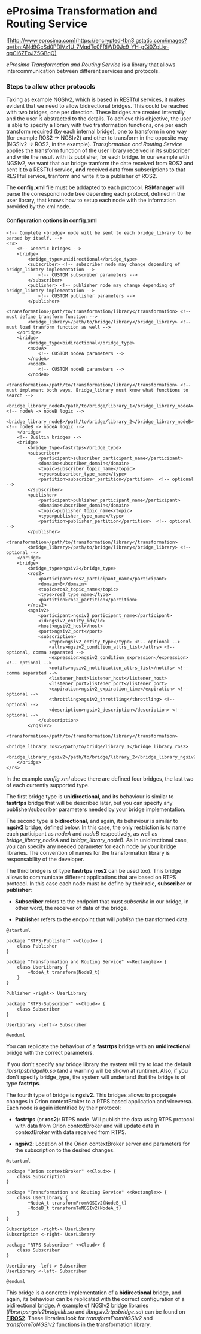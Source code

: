 # eProsima Transformation and Routing Service
![http://www.eprosima.com](https://encrypted-tbn3.gstatic.com/images?q=tbn:ANd9GcSd0PDlVz1U_7MgdTe0FRIWD0Jc9_YH-gGi0ZpLkr-qgCI6ZEoJZ5GBqQ)
<!-- ![eProsima](/home/luisgp/Documentos/doc-generada/eProsima.png) -->

*eProsima Transformation and Routing Service* is a library that allows intercommunication between different services and protocols. 

### Steps to allow other protocols

Taking as example NGSIv2, which is based in RESTful services, it makes evident that we need to allow bidirectional bridges. 
This could be reached with two bridges, one per direction. These bridges are created internally and the user is abstracted to the details.
To achieve this objective, the user is able to specify a library with two tranformation functions, one per each transform required (by each internal bridge), one to transform in one way (for example ROS2 -> NGSIv2) and other to transform in the opposite way (NGSIv2 -> ROS2, in the example).
*Transformation and Routing Service* applies the transform function of the user library received in its subscriber and write the result with its publisher, for each bridge.
In our example with NGSIv2, we want that our bridge tranform the date received from ROS2 and sent it to a RESTful service, **and** received data from subscriptions to that RESTful service, tranform and write it to a publisher of ROS2.

The **config.xml** file must be addapted to each protocol. **RSManager** will parse the correspond node tree depending each protocol, defined in the user library, that knows how to setup each node with the information provided by the xml node.

#### Configuration options in **config.xml**

	<!-- Complete <bridge> node will be sent to each bridge_library to be parsed by itself. -->
	<rs>
		<!-- Generic bridges -->
		<bridge>
			<bridge_type>unidirectional</bridge_type>
			<subscriber> <!-- subscriber node may change depending of bridge_library implementation -->
				<!-- CUSTOM subscriber parameters -->
			</subscriber>
			<publisher> <!-- publisher node may change depending of bridge_library implementation -->
				<!-- CUSTOM publisher parameters -->
			</publisher>
			<transformation>/path/to/transformation/library</transformation> <!-- must define transform function -->
			<bridge_library>/path/to/bridge/library</bridge_library> <!-- must load tranform function as well -->
		</bridge>
		<bridge>
			<bridge_type>bidirectional</bridge_type>
			<nodeA>
				<!-- CUSTOM nodeA parameters -->
			</nodeA>
			<nodeB>
				<!-- CUSTOM nodeB parameters -->
			</nodeB>
			<transformation>/path/to/transformation/library</transformation> <!-- must implement both ways. Bridge_library must know what functions to search -->
			<bridge_library_nodeA>/path/to/bridge/library_1</bridge_library_nodeA> <!-- nodeA -> nodeB logic -->
			<bridge_library_nodeB>/path/to/bridge/library_2</bridge_library_nodeB> <!-- nodeB -> nodeA logic -->
		</bridge>
		<!-- Builtin bridges -->
		<bridge>
			<bridge_type>fastrtps</bridge_type>
			<subscriber>
				<participant>subscriber_participant_name</participant>
				<domain>subscriber_domain</domain>
				<topic>subscriber_topic_name</topic>
				<type>subscriber_type_name</type>
				<partition>subscriber_partition</partition>  <!-- optional -->
			</subscriber>
			<publisher>
				<participant>publisher_participant_name</participant>
				<domain>subscriber_domain</domain>
				<topic>publisher_topic_name</topic>
				<type>publisher_type_name</type>
				<partition>publisher_partition</partition>  <!-- optional -->
			</publisher>
			<transformation>/path/to/transformation/library</transformation>
			<bridge_library>/path/to/bridge/library</bridge_library> <!-- optional -->
		</bridge>
		<bridge>
			<bridge_type>ngsiv2</bridge_type>
			<ros2>
				<participant>ros2_participant_name</participant>
				<domain>0</domain>
				<topic>ros2_topic_name</topic>
				<type>ros2_type_name</type>
				<partition>ros2_partition</partition>
			</ros2>
			<ngsiv2>
				<participant>ngsiv2_participant_name</participant>
				<id>ngsiv2_entity_id</id>
				<host>ngsiv2_host</host>
				<port>ngsiv2_port</port>
				<subscription>
					<type>ngsiv2_entity_type</type> <!-- optional -->
					<attrs>ngsiv2_condition_attrs_list</attrs> <!-- optional, comma separated -->
					<expression>ngsiv2_condition_expression</expression> <!-- optional -->
					<notifs>ngsiv2_notification_attrs_list</notifs> <!-- comma separated -->
					<listener_host>listener_host</listener_host>
					<listener_port>listener_port</listener_port>
					<expiration>ngsiv2_expiration_time</expiration> <!-- optional -->
					<throttling>ngsiv2_throttling</throttling> <!-- optional -->
					<description>ngsiv2_description</description> <!-- optional -->
				</subscription>
			</ngsiv2>
			<transformation>/path/to/transformation/library</transformation>
			<bridge_library_ros2>/path/to/bridge/library_1</bridge_library_ros2>
			<bridge_library_ngsiv2>/path/to/bridge/library_2</bridge_library_ngsiv2>
		</bridge>
	</rs>

In the example *config.xml* above there are defined four bridges, the last two of each currently supported type.

The first bridge type is **unidirectional**, and its behaviour is similar to **fastrtps** bridge that will be described later, but you can specify any publisher/subscriber parameters needed by your bridge implementation.

The second type is **bidirectional**, and again, its behaviour is similar to **ngsiv2** bridge, defined below. In this case, the only restriction is to name each participant as *nodeA* and *nodeB* respectively, as well as *bridge_library_nodeA* and *bridge_library_nodeB*. As in unidirectional case, you can specify any needed parameter for each node by your bridge libraries. The convention of names for the transformation library is responsability of the developer.

The third bridge is of type **fastrtps** (**ros2** can be used too). This bridge allows to communicate different applications that are based on RTPS protocol. In this case each node must be define by their role, **subscriber** or **publisher**:

- **Subscriber** refers to the endpoint that must *subscribe* in our bridge, in other word, the receiver of data of the bridge.

- **Publisher** refers to the endpoint that will *publish* the transformed data.


```plantuml
@startuml

package "RTPS-Publisher" <<Cloud>> {
    class Publisher
}

package "Transformation and Routing Service" <<Rectangle>> {
    class UserLibrary {
        +NodeA_t transform(NodeB_t)
    }
}

Publisher -right-> UserLibrary

package "RTPS-Subscriber" <<Cloud>> {
    class Subscriber
}

UserLibrary -left-> Subscriber

@enduml
```


You can replicate the behaviour of a **fastrtps** bridge with an **unidirectional** bridge with the correct parameters.

If you don't specify any bridge library the system will try to load the default *librsrtpsbridgelib.so* (and a warning will be shown at runtime).
Also, if you don't specify bridge_type, the system will undertand that the bridge is of type **fastrtps**.

The fourth type of bridge is **ngsiv2**. This bridges allows to propagate changes in Orion contextBroker to a RTPS based application and viceversa. Each node is again identified by their protocol:

- **fastrtps** (or **ros2**): RTPS node. Will publish the data using RTPS protocol with data from Orion contextBroker and will update data in contextBroker with data received from RTPS.

- **ngsiv2**: Location of the Orion contextBroker server and parameters for the subscription to the desired changes.

```plantuml
@startuml

package "Orion contextBroker" <<Cloud>> {
    class Subscription
}

package "Transformation and Routing Service" <<Rectangle>> {
    class UserLibrary {
        +NodeA_t transformFromNGSIv2(NodeB_t)
        +NodeB_t transformToNGSIv2(NodeA_t)
    }
}

Subscription -right-> UserLibrary
Subscription <-right- UserLibrary

package "RTPS-Subscriber" <<Cloud>> {
    class Subscriber
}

UserLibrary -left-> Subscriber
UserLibrary <-left- Subscriber

@enduml
```

This bridge is a concrete implementation of a **bidirectional** bridge, and again, its behaviour can be replicated with the correct configuration of a bidirectional bridge. A example of NGSIv2 bridge libraries (*librsrtpsngsiv2bridgelib.so* and *libngsiv2rtpsbridge.so*) can be found on [**FIROS2**](https://github.com/eProsima/firos2).
These libraries look for *transformFromNGSIv2* and *transformToNGSIv2* functions in the transformation library.